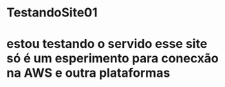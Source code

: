 # TestandoSite01 
# estou testando o servido esse site só é um esperimento para conecxão na AWS e outra plataformas
